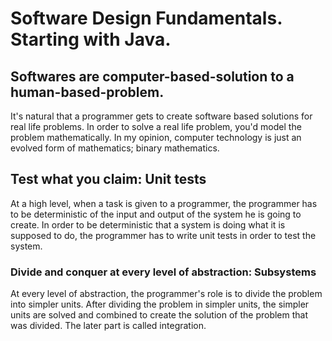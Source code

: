 # Software Design Fundamentals. Starting with Java.

## Softwares are computer-based-solution to a human-based-problem.
It's natural that a programmer gets to create software based solutions for real life problems. In order to solve a real life problem, you'd model the problem mathematically. In my opinion, computer technology is just an evolved form of mathematics; binary mathematics.

## Test what you claim: Unit tests
At a high level, when a task is given to a programmer, the programmer has to be deterministic of the input and output of the system he is going to create. In order to be deterministic that a system is doing what it is supposed to do, the programmer has to write unit tests in order to test the system.

### Divide and conquer at every level of abstraction: Subsystems
At every level of abstraction, the programmer's role is to divide the problem into simpler units. After dividing the problem in simpler units, the simpler units are solved and combined to create the solution of the problem that was divided. The later part is called integration.


